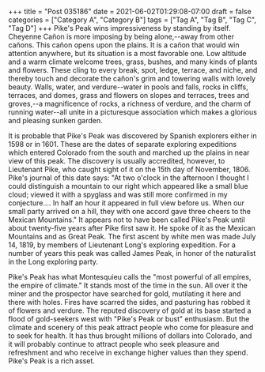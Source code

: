 +++
title = "Post 035186"
date = 2021-06-02T01:29:08-07:00
draft = false
categories = ["Category A", "Category B"]
tags = ["Tag A", "Tag B", "Tag C", "Tag D"]
+++
Pike's Peak wins impressiveness by standing by itself. Cheyenne Cañon is more imposing by being alone,--away from other cañons. This cañon opens upon the plains. It is a cañon that would win attention anywhere, but its situation is a most favorable one. Low altitude and a warm climate welcome trees, grass, bushes, and many kinds of plants and flowers. These cling to every break, spot, ledge, terrace, and niche, and thereby touch and decorate the cañon's grim and towering walls with lovely beauty. Walls, water, and verdure--water in pools and falls, rocks in cliffs, terraces, and domes, grass and flowers on slopes and terraces, trees and groves,--a magnificence of rocks, a richness of verdure, and the charm of running water--all unite in a picturesque association which makes a glorious and pleasing sunken garden.

It is probable that Pike's Peak was discovered by Spanish explorers either in 1598 or in 1601. These are the dates of separate exploring expeditions which entered Colorado from the south and marched up the plains in near view of this peak. The discovery is usually accredited, however, to Lieutenant Pike, who caught sight of it on the 15th day of November, 1806. Pike's journal of this date says: "At two o'clock in the afternoon I thought I could distinguish a mountain to our right which appeared like a small blue cloud; viewed it with a spyglass and was still more confirmed in my conjecture.... In half an hour it appeared in full view before us. When our small party arrived on a hill, they with one accord gave three cheers to the Mexican Mountains." It appears not to have been called Pike's Peak until about twenty-five years after Pike first saw it. He spoke of it as the Mexican Mountains and as Great Peak. The first ascent by white men was made July 14, 1819, by members of Lieutenant Long's exploring expedition. For a number of years this peak was called James Peak, in honor of the naturalist in the Long exploring party.

Pike's Peak has what Montesquieu calls the "most powerful of all empires, the empire of climate." It stands most of the time in the sun. All over it the miner and the prospector have searched for gold, mutilating it here and there with holes. Fires have scarred the sides, and pasturing has robbed it of flowers and verdure. The reputed discovery of gold at its base started a flood of gold-seekers west with "Pike's Peak or bust" enthusiasm. But the climate and scenery of this peak attract people who come for pleasure and to seek for health. It has thus brought millions of dollars into Colorado, and it will probably continue to attract people who seek pleasure and refreshment and who receive in exchange higher values than they spend. Pike's Peak is a rich asset.
